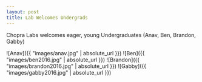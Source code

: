 ```yaml
---
layout: post
title: Lab Welcomes Undergrads
---
```

Chopra Labs welcomes eager, young Undergraduates (Anav, Ben, Brandon, Gabby)

![Anav]({{ "images/anav.jpg" | absolute_url }})
![Ben]({{ "images/ben2016.jpg" | absolute_url }})
![Brandon]({{ "images/brandon2016.jpg" | absolute_url }})
![Gabby]({{ "images/gabby2016.jpg" | absolute_url }})